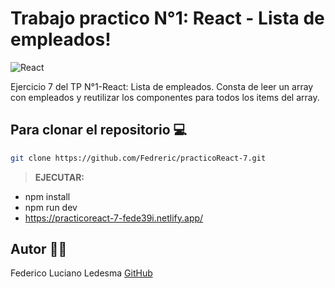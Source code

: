 # Trabajo practico N°1: React - Lista de empleados!

![React](https://blog.wildix.com/wp-content/uploads/2020/06/react-logo.jpg)

Ejercicio 7 del TP N°1-React: Lista de empleados.
Consta de leer un array con empleados y reutilizar los componentes para todos los items del array.

## Para clonar el repositorio 💻

```bash
git clone https://github.com/Fedreric/practicoReact-7.git
```
>**EJECUTAR:** 
- npm install
- npm run dev 
- https://practicoreact-7-fede39i.netlify.app/

## Autor 👨‍💻
 Federico Luciano Ledesma [GitHub](https://github.com/Fedreric)
